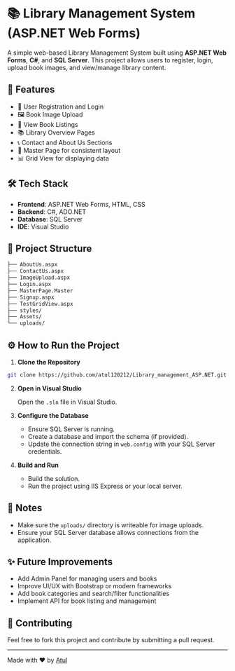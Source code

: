# 📚 Library Management System (ASP.NET Web Forms)

A simple web-based Library Management System built using **ASP.NET Web Forms**, **C#**, and **SQL Server**. This project allows users to register, login, upload book images, and view/manage library content.

## 🚀 Features

- 🔐 User Registration and Login
- 🖼️ Book Image Upload
- 📄 View Book Listings
- 📚 Library Overview Pages
- 📞 Contact and About Us Sections
- 🧩 Master Page for consistent layout
- 📊 Grid View for displaying data

## 🛠️ Tech Stack

- **Frontend**: ASP.NET Web Forms, HTML, CSS
- **Backend**: C#, ADO.NET
- **Database**: SQL Server
- **IDE**: Visual Studio

## 📂 Project Structure

```bash
├── AboutUs.aspx
├── ContactUs.aspx
├── ImageUpload.aspx
├── Login.aspx
├── MasterPage.Master
├── Signup.aspx
├── TestGridView.aspx
├── styles/
├── Assets/
└── uploads/
```

## ⚙️ How to Run the Project

1. **Clone the Repository**

```bash
git clone https://github.com/atul120212/Library_management_ASP.NET.git
```

2. **Open in Visual Studio**

   Open the `.sln` file in Visual Studio.

3. **Configure the Database**

   - Ensure SQL Server is running.
   - Create a database and import the schema (if provided).
   - Update the connection string in `web.config` with your SQL Server credentials.

4. **Build and Run**

   - Build the solution.
   - Run the project using IIS Express or your local server.


## 📌 Notes

- Make sure the `uploads/` directory is writeable for image uploads.
- Ensure your SQL Server database allows connections from the application.

## ✨ Future Improvements

- Add Admin Panel for managing users and books
- Improve UI/UX with Bootstrap or modern frameworks
- Add book categories and search/filter functionalities
- Implement API for book listing and management

## 🙌 Contributing

Feel free to fork this project and contribute by submitting a pull request.


---

Made with ❤️ by [Atul](https://github.com/atul120212)
